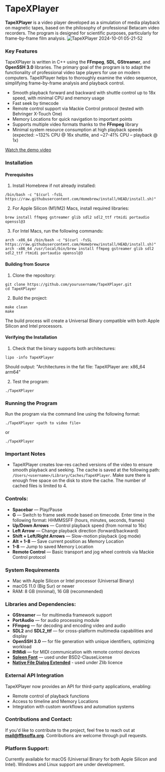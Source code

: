 # TapeXPlayer
**TapeXPlayer** is a video player developed as a simulation of media playback on magnetic tapes, based on the philosophy of professional Betacam video recorders. The program is designed for scientific purposes, particularly for frame-by-frame film analysis.
![TapeXPlayer 2024-10-01 05-21-52](https://github.com/user-attachments/assets/e47e35d5-a984-4cf0-928d-e46e38ca0eb0)
### Key Features
TapeXPlayer is written in C++ using the **FFmpeg**, **SDL**, **GStreamer**, and **OpenSSH 3.0** libraries. The primary goal of the program is to adapt the functionality of professional video tape players for use on modern computers. TapeXPlayer helps to thoroughly examine the video sequence, simplifying frame-by-frame analysis and playback control. 

- Smooth playback forward and backward with shuttle control up to 18x speed, with minimal CPU and memory usage
- Fast seek by timecode
- Remote control support via Mackie Control protocol (tested with Behringer X-Touch One)
- Memory Locations for quick navigation to important points
- Supports multiple video formats thanks to the **FFmpeg** library
- Minimal system resource consumption at high playback speeds (expected: ~132% CPU @ 16x shuttle, and ~27-41% CPU – playback @ 1x)

[Watch the demo video](https://www.youtube.com/watch?v=Mm4c1lp7Gz0)


### Installation

#### Prerequisites
1. Install Homebrew if not already installed:
```
/bin/bash -c "$(curl -fsSL https://raw.githubusercontent.com/Homebrew/install/HEAD/install.sh)"
```

2. For Apple Silicon (M1/M2) Macs, install required libraries:
```
brew install ffmpeg gstreamer glib sdl2 sdl2_ttf rtmidi portaudio openssl@3
```

3. For Intel Macs, run the following commands:
```
arch -x86_64 /bin/bash -c "$(curl -fsSL https://raw.githubusercontent.com/Homebrew/install/HEAD/install.sh)"
arch -x86_64 /usr/local/bin/brew install ffmpeg gstreamer glib sdl2 sdl2_ttf rtmidi portaudio openssl@3
```

#### Building from Source
1. Clone the repository:
```
git clone https://github.com/yourusername/TapeXPlayer.git
cd TapeXPlayer
```

2. Build the project:
```
make clean
make
```

The build process will create a Universal Binary compatible with both Apple Silicon and Intel processors.

#### Verifying the Installation
1. Check that the binary supports both architectures:
```
lipo -info TapeXPlayer
```
Should output: "Architectures in the fat file: TapeXPlayer are: x86_64 arm64"

2. Test the program:
```
./TapeXPlayer
```

### Running the Program
Run the program via the command line using the following format:
```
./TapeXPlayer <path to video file>
```
or 
```
./TapeXPlayer
```

### Important Notes
- TapeXPlayer creates low-res cached versions of the video to ensure smooth playback and seeking. The cache is saved at the following path: `/Users/<username>/Library/Caches/TapeXPlayer`. Make sure there is enough free space on the disk to store the cache. The number of cached files is limited to 4.

### Controls:
- **Spacebar** — Play/Pause
- **G** — Switch to frame seek mode based on timecode. Enter time in the following format: HHMMSSFF (hours, minutes, seconds, frames)
- **Up/Down Arrows** — Control playback speed (from normal to 16x)
- **Left Arrow** — Change playback direction (forward/backward)
- **Shift + Left/Right Arrows** — Slow-motion playback (jog mode)
- **Alt + 1-8** — Save current position as Memory Location
- **1-8** — Jump to saved Memory Location
- **Remote Control** — Basic transport and jog wheel controls via Mackie Control protocol

### System Requirements
- Mac with Apple Silicon or Intel processor (Universal Binary)
- macOS 11.0 (Big Sur) or newer
- RAM: 8 GB (minimal), 16 GB (recommended)

### Libraries and Dependencies:
- **GStreamer** — for multimedia framework support
- **PortAudio** — for audio processing module
- **FFmpeg** — for decoding and encoding video and audio
- **SDL2** and **SDL2_ttf** — for cross-platform multimedia capabilities and display
- **OpenSSH 3.0** — for file generation with unique identifiers, optimizing workload
- **RtMidi** — for MIDI communication with remote control devices
- [**Spleen Font**](https://github.com/fcambus/spleen/tree/master) — used under BSD2-ClauseLicense
- [**Native File Dialog Extended**](https://github.com/btzy/nativefiledialog-extended) - used under Zlib licence

### External API Integration
TapeXPlayer now provides an API for third-party applications, enabling:
- Remote control of playback functions
- Access to timeline and Memory Locations
- Integration with custom workflows and automation systems

### Contributions and Contact:
If you'd like to contribute to the project, feel free to reach out at **mail@ffbsoffa.org**. Contributions are welcome through pull requests.

### Platform Support:
Currently available for macOS (Universal Binary for both Apple Silicon and Intel). Windows and Linux support are under development.

